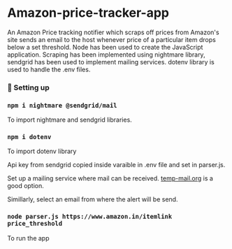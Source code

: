 # Amazon-price-tracker-app

An Amazon Price tracking notifier which scraps off prices from Amazon's site sends an email to the host whenever price of a particular item drops
below a set threshold. Node has been used to create the JavaScript application. Scraping has been implemented using nightmare library, sendgrid
has been used to implement mailing services. dotenv library is used to handle the .env files.

### 🚀️ Setting up 

### `npm i nightmare @sendgrid/mail` 
To import nightmare and sendgrid libraries.




### `npm i dotenv`
To import dotenv library

Api key from sendgrid copied inside varaible in .env file and set in parser.js.

Set up a mailing service where mail can be received. [temp-mail.org](https://temp-mail.org/en/) is a good option.

Simillarly, select an email from where the alert will be send.

### `node parser.js https://www.amazon.in/itemlink price_threshold`
To run the app
